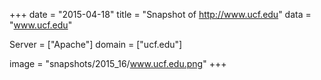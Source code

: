 
+++
date = "2015-04-18"
title = "Snapshot of http://www.ucf.edu"
data = "www.ucf.edu"

Server = ["Apache"]
domain = ["ucf.edu"]

  image = "snapshots/2015_16/www.ucf.edu.png"
+++
#
